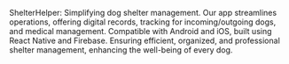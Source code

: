 
ShelterHelper: Simplifying dog shelter management. Our app streamlines operations, offering digital records, tracking for incoming/outgoing dogs, and medical management. Compatible with Android and iOS, built using React Native and Firebase. Ensuring efficient, organized, and professional shelter management, enhancing the well-being of every dog.
 
 
